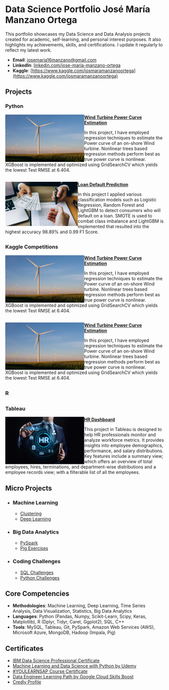 # Data Science Portfolio José María Manzano Ortega
This portfolio showcases my Data Science and Data Analysis projects created for academic, self-learning, and personal interest purposes. It also highlights my achievements, skills, and certifications. I update it regularly to reflect my latest work.

- **Email**: [josemaria16manzano@gmail.com](josemaria16manzano@gmail.com)
- **LinkedIn**: [linkedin.com/jose-maría-manzano-ortega](https://www.linkedin.com/in/jose-maría-manzano-ortega-1b42052b2/)
- **Kaggle**: [https://www.kaggle.com/josmaramanzanoortega](https://www.kaggle.com/josmaramanzanoortega)


## Projects 

### Python

<img align="left" width="250" height="150" src="https://github.com/jomanor/Data-Science-Portfolio/blob/main/Images/Imagen%20Molino.jpg"> **[Wind Turbine Power Curve Estimation](https://github.com/jomanor/Data-Science-Portfolio/tree/main/Python/Python%20Projects/Wind%20Turbine%20Power%20Curve)**


In this project, I have employed regression techniques to estimate the Power curve of an on-shore Wind turbine. Nonlinear trees based regression methods perform best as true power curve is nonlinear. XGBoost is implemented and optimized using GridSearchCV which yields the lowest Test RMSE at 6.404. 
##

<img align="left" width="230" height="140" src="https://github.com/jomanor/Data-Science-Portfolio/blob/main/Images/Imagen%20Loan.jpg"> **[Loan Default Prediction](https://github.com/jomanor/Data-Science-Portfolio/tree/main/Python/Python%20Projects/Loan%20Prediction)** 

In this project I applied various classification models such as Logistic Regression, Random Forest and LightGBM to detect consumers who will default on a loan. SMOTE is used to combat class imbalance and LightGBM is implemented that resulted into the highest accuracy 98.89% and 0.99 F1 Score.
##

### Kaggle Competitions

<img align="left" width="250" height="150" src="https://github.com/jomanor/Data-Science-Portfolio/blob/main/Images/Imagen%20Molino.jpg"> **[Wind Turbine Power Curve Estimation](https://github.com/jomanor/Data-Science-Portfolio/tree/main/Python/Python%20Projects/Wind%20Turbine%20Power%20Curve)**


In this project, I have employed regression techniques to estimate the Power curve of an on-shore Wind turbine. Nonlinear trees based regression methods perform best as true power curve is nonlinear. XGBoost is implemented and optimized using GridSearchCV which yields the lowest Test RMSE at 6.404. 
##

<img align="left" width="250" height="150" src="https://github.com/jomanor/Data-Science-Portfolio/blob/main/Images/Imagen%20Molino.jpg"> **[Wind Turbine Power Curve Estimation](https://github.com/jomanor/Data-Science-Portfolio/tree/main/Python/Python%20Projects/Wind%20Turbine%20Power%20Curve)**


In this project, I have employed regression techniques to estimate the Power curve of an on-shore Wind turbine. Nonlinear trees based regression methods perform best as true power curve is nonlinear. XGBoost is implemented and optimized using GridSearchCV which yields the lowest Test RMSE at 6.404. 
##

### R

##

### Tableau

<img align="left" width="250" height="150" src="https://github.com/jomanor/Data-Science-Portfolio/blob/main/Images/HRDashboardim.jpg"> **[HR Dashboard](https://github.com/jomanor/Data-Science-Portfolio/tree/main/Tableau%20Projects/HR%20Dashboard)**


This project in Tableau is designed to help HR professionals monitor and analyze workforce metrics. It provides insights into employee demographics, performance, and salary distributions. Key features include a summary view; which offers an overview of total employees, hires, terminations, and department-wise distributions and a employee records view; with a filterable list of all the employees.  

## Micro Projects
- ### Machine Learning 
    - [Clustering]() 
    - [Deep Learning]()
    
- ### Big Data Analytics
    - [PySpark]()
    - [Pig Exercises]()
    
- ### Coding Challenges
    - [SQL Challenges](https://github.com/jomanor/Data-Science-Portfolio/tree/main/SQL%20Challenges%20)
    - [Python Challenges](https://github.com/jomanor/Data-Science-Portfolio/tree/main/Python/Python%20Challenges)
 
## Core Competencies

- **Methodologies**: Machine Learning, Deep Learning, Time Series Analysis, Data Visualization, Statistics, Big Data Analytics
- **Languages**: Python (Pandas, Numpy, Scikit-Learn, Scipy, Keras, Matplotlib), R (Dplyr, Tidyr, Caret, Ggplot2), SQL, C++
- **Tools**: MySQL, Tableau, Git, PySpark, Amazon Web Services (AWS), Microsoft Azure, MongoDB, Hadoop (Impala, Pig)

## Certificates

- [IBM Data Science Professional Certificate](https://github.com/jomanor/Data-Science-Portfolio/blob/main/Certificates/IBM%20Data%20Science%20Professional%20Certificate.pdf)
- [Machine Learning and Data Science with Python by Udemy](https://github.com/jomanor/Data-Science-Portfolio/blob/main/Certificates/Machine%20Learning%20and%20Data%20Science%20with%20Python.pdf)
- [#YOULEARNSAP Course Certificate](https://github.com/jomanor/Data-Science-Portfolio/blob/main/Certificates/Youlearnsap%20Certificate.pdf)
- [Data Engineer Learning Path by Google Cloud Skills Boost](https://www.cloudskillsboost.google/public_profiles/c00af57a-a81f-426d-8195-47bb65e4c8f0)
- [Credly Profile](https://www.credly.com/users/jose-maria-manzano-ortega)
